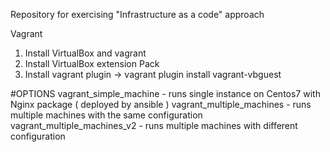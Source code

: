 Repository for exercising "Infrastructure as a code" approach

Vagrant
1. Install VirtualBox and vagrant
2. Install VirtualBox extension Pack
3. Install vagrant plugin ->  vagrant plugin install vagrant-vbguest



#OPTIONS
vagrant_simple_machine - runs single instance on Centos7 with Nginx package ( deployed by ansible )
vagrant_multiple_machines - runs multiple machines with the same configuration
vagrant_multiple_machines_v2 - runs multiple machines with different configuration
